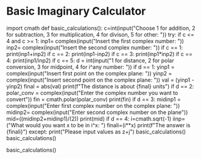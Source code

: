 # Basic Imaginary Calculator
import cmath
def basic_calculations():
  c=int(input("Choose 1 for addition, 2 for subtraction, 3 for multiplication, 4 for divison, 5 for other: "))
  try:
    if c <= 4 and c >= 1:
      inp1= complex(input("Insert the first complex number: "))
      inp2= complex(input("Insert the second complex number: "))
    if c == 1:
      print(inp1+inp2)
    if c == 2:
     print(inp1-inp2)
    if c == 3:
      print(inp1*inp2)
    if c == 4:
     print(inp1/inp2)
    if c == 5:
      d = int(input("1 for distance, 2 for polar conversion, 3 for midpoint, 4 for i^any number: "))
      if d == 1:
        yinp1 = complex(input("Insert first point on the complex plane: "))
        yinp2 = complex(input("Insert second point on the complex plane: "))
        val = (yinp1 - yinp2)
        final = abs(val)
        print(f"The distance is about {final} units")
      if d == 2:
        polar_conv = complex(input("Enter the complex number you want to convert"))
        fin = cmath.polar(polar_conv)
        print(fin)
      if d == 3:
        midinp1 = complex(input("Enter first complex number on the complex plane: "))
        midinp2= complex(input("Enter second complex number on the plane"))
        mid=((midinp2+midinp1)/(2))
        print(mid)
      if d == 4:
        i=cmath.sqrt(-1)
        iinp=("What would you want x to be in i^x: ")
        finali=(i**x)
        print(f"The answer is {finali}")
  except:
    print("Please input values as z+j")
    basic_calculations()
  basic_calculations()

basic_calculations()

